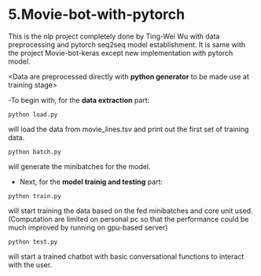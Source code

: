 <div id="part_5"></div>

# 5.Movie-bot-with-pytorch
This is the nlp project completely done by Ting-Wei Wu with data preprocessing and pytorch seq2seq model establishment.
It is same with the project Movie-bot-keras except new implementation with pytorch model.

<Data are preprocessed directly with **python generator** to be made use at training stage>

-To begin with, for the **data extraction** part:
```
python load.py
```
will load the data from movie_lines.tsv and print out the first set of training data.
```
python batch.py
```
will generate the minibatches for the model.
-  Next, for the **model trainig and testing** part:
```
python train.py
```
will start training the data based on the fed minibatches and core unit used. <br>
(Computation are limited on personal pc so that the performance could be much improved by running on gpu-based server)
```
python test.py
```
will start a trained chatbot with basic conversational functions to interact with the user.

